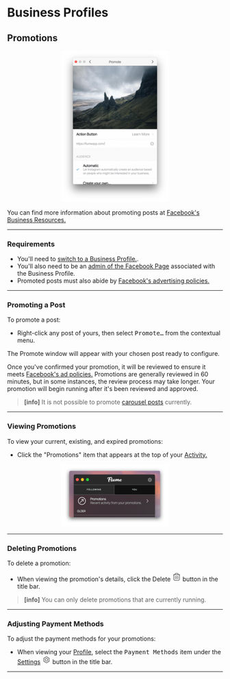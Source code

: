# Business Profiles

## Promotions

<p style="text-align: center; margin-top: 1em;"><img src="/views/assets/promoting.png" width="50%" height="50%" /></p>

You can find more information about promoting posts at [Facebook's Business Resources.](https://www.facebook.com/business/help/897631030335607/)

------

### Requirements

- You'll need to [switch to a Business Profile.](/views/profile/businessprofiles.md). 
- You'll also need to be an [admin of the Facebook Page](https://www.facebook.com/business/help/218638451837962) associated with the Business Profile. 
- Promoted posts must also abide by [Facebook's advertising policies.](https://www.facebook.com/business/help/732496170188362)

------

### Promoting a Post

To promote a post:

- Right-click any post of yours, then select <kbd>Promote…</kbd> from the contextual menu.

The Promote window will appear with your chosen post ready to configure.

Once you've confirmed your promotion, it will be reviewed to ensure it meets [Facebook's ad policies.](https://www.facebook.com/business/help/732496170188362) Promotions are generally reviewed in 60 minutes, but in some instances, the review process may take longer. Your promotion will begin running after it's been reviewed and approved.

> **[info]**
> It is not possible to promote [carousel posts](/views/detailview.md#carousel-posts) currently.

------

### Viewing Promotions

To view your current, existing, and expired promotions:

- Click the "Promotions" item that appears at the top of your [Activity.](/views/activity.md)

<p style="text-align: center; margin-top: 1em;"><img src="/views/assets/view-promotions.png" width="50%" height="50%" /></p>

------

### Deleting Promotions

To delete a promotion:

- When viewing the promotion's details, click the Delete <img src="/views/assets/delete.png" width="20" height="20" /> button in the title bar.

> **[info]**
> You can only delete promotions that are currently running.

------

### Adjusting Payment Methods

To adjust the payment methods for your promotions:

- When viewing your [Profile](/views/profile.md), select the <kbd>Payment Methods</kbd> item under the [Settings](/views/profile/settings.md) <img src="/views/assets/settings.png" width="20" height="20" /> button in the title bar.

------